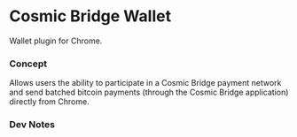# Cosmic Bridge Wallet
Wallet plugin for Chrome.


### Concept

Allows users the ability to participate in a Cosmic Bridge payment network and send batched bitcoin payments (through the Cosmic Bridge application) directly from Chrome.

### Dev Notes
